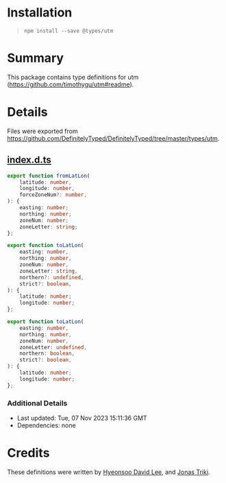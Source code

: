 # Installation
> `npm install --save @types/utm`

# Summary
This package contains type definitions for utm (https://github.com/timothygu/utm#readme).

# Details
Files were exported from https://github.com/DefinitelyTyped/DefinitelyTyped/tree/master/types/utm.
## [index.d.ts](https://github.com/DefinitelyTyped/DefinitelyTyped/tree/master/types/utm/index.d.ts)
````ts
export function fromLatLon(
    latitude: number,
    longitude: number,
    forceZoneNum?: number,
): {
    easting: number;
    northing: number;
    zoneNum: number;
    zoneLetter: string;
};

export function toLatLon(
    easting: number,
    northing: number,
    zoneNum: number,
    zoneLetter: string,
    northern?: undefined,
    strict?: boolean,
): {
    latitude: number;
    longitude: number;
};

export function toLatLon(
    easting: number,
    northing: number,
    zoneNum: number,
    zoneLetter: undefined,
    northern: boolean,
    strict?: boolean,
): {
    latitude: number;
    longitude: number;
};

````

### Additional Details
 * Last updated: Tue, 07 Nov 2023 15:11:36 GMT
 * Dependencies: none

# Credits
These definitions were written by [Hyeonsoo David Lee](https://github.com/civilizeddev), and [Jonas Triki](https://github.com/JonasTriki).
